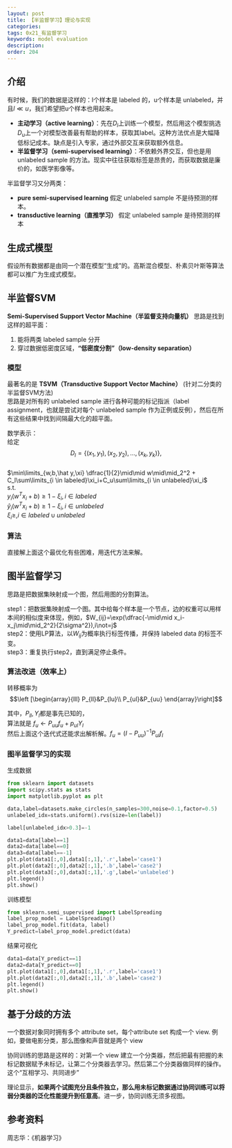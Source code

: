 ```yaml
---
layout: post
title: 【半监督学习】理论与实现
categories:
tags: 0x21_有监督学习
keywords: model evaluation
description:
order: 204
---
```


## 介绍
有时候，我们的数据是这样的：l个样本是 labeled 的，u个样本是 unlabeled，并且$l\ll u$，我们希望把u个样本也用起来。  

- **主动学习（active learning）**：先在$D_l$上训练一个模型，然后用这个模型挑选$D_u$上一个对模型改善最有帮助的样本，获取其label。这种方法优点是大幅降低标记成本。缺点是引入专家，通过外部交互来获取额外信息。
- **半监督学习（semi-supervised learning）**：不依赖外界交互，但也是用 unlabeled sample 的方法。现实中往往获取标签是昂贵的，而获取数据是廉价的，如医学影像等。


半监督学习又分两类：
- **pure semi-supervised learning** 假定 unlabeled sample 不是待预测的样本。
- **transductive learning（直推学习）** 假定 unlabeled sample 是待预测的样本


## 生成式模型
假设所有数据都是由同一个潜在模型“生成”的。高斯混合模型、朴素贝叶斯等算法都可以推广为生成式模型。

## 半监督SVM
**Semi-Supervised Support Vector Machine（半监督支持向量机）** 思路是找到这样的超平面：
1. 能将两类 labeled sample 分开
2. 穿过数据低密度区域，**“低密度分割”（low-density separation）**


### 模型
最著名的是 **TSVM（Transductive Support Vector Machine）** (针对二分类的半监督SVM方法)  
思路是对所有的 unlabeled sample 进行各种可能的标记指派（label assignment，也就是尝试对每个 unlabeled sample 作为正例或反例），然后在所有这些结果中找到间隔最大化的超平面。  

数学表示：  
给定$$D_l=\{ (x_1,y_1),(x_2,y_2),...,(x_k,y_k)\},$$  
$\min\limits_{w,b,\hat y,\xi} \dfrac{1}{2}\mid\mid w\mid\mid_2^2 + C_l\sum\limits_{i \in labeled}\xi_i+C_u\sum\limits_{i \in unlabeled}\xi_i$  
s.t.  
$y_i(w^Tx_i+b)\geq 1-\xi_i,i \in labeled$  
$\hat y_i(w^Tx_i+b)\geq1-\xi_i,i \in unlabeled$  
$\xi_i\geq,i\in labeled \cup unlabeled$  


### 算法
直接解上面这个最优化有些困难，用迭代方法来解。

## 图半监督学习
思路是把数据集映射成一个图，然后用图的分割算法。

step1：把数据集映射成一个图。其中给每个样本是一个节点，边的权重可以用样本间的相似度来体现，例如，$W_{ij}=\exp(\dfrac{-\mid\mid x_i-x_j\mid\mid_2^2}{2\sigma^2}),i\not=j$  
step2：使用LP算法，以$W_{ij}$为概率执行标签传播，并保持 labeled data 的标签不变。  
step3：重复执行step2，直到满足停止条件。

### 算法改进（效率上）
转移概率为$$\left [\begin{array}{lll}
P_{ll}&P_{lu}\\
P_{ul}&P_{uu}
\end{array}\right]$$

其中，$P_{ll},Y_l$都是事先已知的，  
算法就是 $f_u\leftarrow P_{uu}f_u+p_{ul}Y_l$  
然后上面这个迭代式还能求出解析解。$f_u=(I-P_{uu})^{-1}P_{ul}f_l$  

### 图半监督学习的实现
生成数据
```py
from sklearn import datasets
import scipy.stats as stats
import matplotlib.pyplot as plt

data,label=datasets.make_circles(n_samples=300,noise=0.1,factor=0.5)
unlabeled_idx=stats.uniform().rvs(size=len(label))

label[unlabeled_idx>0.3]=-1

data1=data[label==1]
data2=data[label==0]
data3=data[label==-1]
plt.plot(data1[:,0],data1[:,1],'.r',label='case1')
plt.plot(data2[:,0],data2[:,1],'.b',label='case2')
plt.plot(data3[:,0],data3[:,1],'.g',label='unlabeled')
plt.legend()
plt.show()
```
训练模型
```py
from sklearn.semi_supervised import LabelSpreading
label_prop_model = LabelSpreading()
label_prop_model.fit(data, label)
Y_predict=label_prop_model.predict(data)
```
结果可视化
```py
data1=data[Y_predict==1]
data2=data[Y_predict==0]
plt.plot(data1[:,0],data1[:,1],'.r',label='case1')
plt.plot(data2[:,0],data2[:,1],'.b',label='case2')
plt.legend()
plt.show()
```



## 基于分歧的方法
一个数据对象同时拥有多个 attribute set，每个attribute set 构成一个 view. 例如，要做电影分类，那么图像和声音就是两个 view  

协同训练的思路是这样的：对第一个 view 建立一个分类器，然后把最有把握的未标记数据赋予未标记，让第二个分类器去学习。然后第二个分类器做同样的操作。这个“互相学习、共同进步”  

理论显示，**如果两个试图充分且条件独立，那么用未标记数据通过协同训练可以将弱分类器的泛化性能提升到任意高**。进一步，协同训练无须多视图。

## 参考资料

周志华：《机器学习》
